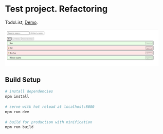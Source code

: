 # Test project. Refactoring
TodoList, [Demo](https://todolist-aevrika.netlify.app/).

![App screenshot](https://github.com/wukapHo/aevrika/raw/main/screenshot.png)

## Build Setup

``` bash
# install dependencies
npm install

# serve with hot reload at localhost:8080
npm run dev

# build for production with minification
npm run build

```

